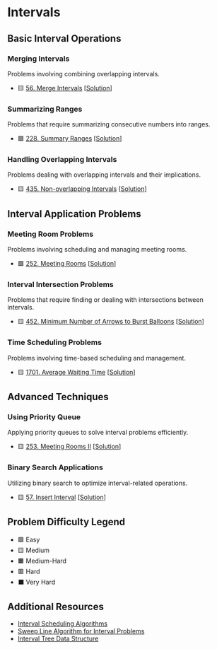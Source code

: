 # Intervals

Basic Interval Operations
-------------------------

### Merging Intervals

Problems involving combining overlapping intervals.

- 🟨 [56. Merge Intervals](https://leetcode.com/problems/merge-intervals) [[Solution](./56.%20Merge%20Intervals.md)]

### Summarizing Ranges

Problems that require summarizing consecutive numbers into ranges.

- 🟩 [228. Summary Ranges](https://leetcode.com/problems/summary-ranges/) [[Solution](./228.%20Summary%20Ranges.md)]

### Handling Overlapping Intervals

Problems dealing with overlapping intervals and their implications.

- 🟨 [435. Non-overlapping Intervals](https://leetcode.com/problems/non-overlapping-intervals/) [[Solution](./435.%20Non-overlapping%20Intervals.md)]

Interval Application Problems
-----------------------------

### Meeting Room Problems

Problems involving scheduling and managing meeting rooms.

- 🟩 [252. Meeting Rooms](https://leetcode.com/problems/meeting-rooms/) [[Solution](./252.%20Meeting%20Rooms.md)]

### Interval Intersection Problems

Problems that require finding or dealing with intersections between intervals.

- 🟨 [452. Minimum Number of Arrows to Burst Balloons](https://leetcode.com/problems/minimum-number-of-arrows-to-burst-balloons/) [[Solution](./452.%20Minimum%20Number%20of%20Arrows%20to%20Burst%20Balloons.md)]

### Time Scheduling Problems

Problems involving time-based scheduling and management.

- 🟨 [1701. Average Waiting Time](https://leetcode.com/problems/average-waiting-time/) [[Solution](./1701.%20Average%20Waiting%20Time.md)]

Advanced Techniques
-------------------

### Using Priority Queue

Applying priority queues to solve interval problems efficiently.

- 🟨 [253. Meeting Rooms II](https://leetcode.com/problems/meeting-rooms-ii/) [[Solution](./253.%20Meeting%20Rooms%20II.md)]

### Binary Search Applications

Utilizing binary search to optimize interval-related operations.

- 🟨 [57. Insert Interval](https://leetcode.com/problems/insert-interval/) [[Solution](./57.%20Insert%20Interval.md)]

Problem Difficulty Legend
-------------------------

- 🟩 Easy
- 🟨 Medium
- 🟧 Medium-Hard
- 🟥 Hard
- ⬛ Very Hard

Additional Resources
--------------------

- [Interval Scheduling Algorithms](https://en.wikipedia.org/wiki/Interval_scheduling)
- [Sweep Line Algorithm for Interval Problems](https://www.geeksforgeeks.org/sweep-line-algorithm-explained-with-examples/)
- [Interval Tree Data Structure](https://www.geeksforgeeks.org/interval-tree/)
